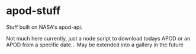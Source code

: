 # apod-stuff
Stuff built on NASA's apod-api.

Not much here currently, just a node script to download todays APOD or an APOD from a specific date... May be extended into a gallery in the future 
